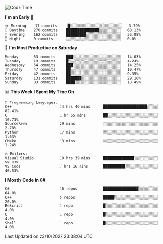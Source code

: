 <!--START_SECTION:waka-->
![Code Time](http://img.shields.io/badge/Code%20Time-878%20hrs%202%20mins-blue)

**I'm an Early 🐤** 

```text
🌞 Morning    17 commits     █░░░░░░░░░░░░░░░░░░░░░░░░   3.79% 
🌆 Daytime    270 commits    ███████████████░░░░░░░░░░   60.13% 
🌃 Evening    162 commits    █████████░░░░░░░░░░░░░░░░   36.08% 
🌙 Night      0 commits      ░░░░░░░░░░░░░░░░░░░░░░░░░   0.0%

```
📅 **I'm Most Productive on Saturday** 

```text
Monday       63 commits     ███░░░░░░░░░░░░░░░░░░░░░░   14.03% 
Tuesday      19 commits     █░░░░░░░░░░░░░░░░░░░░░░░░   4.23% 
Wednesday    64 commits     ███░░░░░░░░░░░░░░░░░░░░░░   14.25% 
Thursday     47 commits     ██░░░░░░░░░░░░░░░░░░░░░░░   10.47% 
Friday       42 commits     ██░░░░░░░░░░░░░░░░░░░░░░░   9.35% 
Saturday     131 commits    ███████░░░░░░░░░░░░░░░░░░   29.18% 
Sunday       83 commits     ████░░░░░░░░░░░░░░░░░░░░░   18.49%

```


📊 **This Week I Spent My Time On** 

```text
💬 Programming Languages: 
C++                      14 hrs 46 mins      ████████████████████░░░░░   82.41% 
C                        1 hr 55 mins        ██░░░░░░░░░░░░░░░░░░░░░░░   10.73% 
SourcePawn               29 mins             ░░░░░░░░░░░░░░░░░░░░░░░░░   2.78% 
Python                   17 mins             ░░░░░░░░░░░░░░░░░░░░░░░░░   1.63% 
CMake                    13 mins             ░░░░░░░░░░░░░░░░░░░░░░░░░   1.24%

🔥 Editors: 
Visual Studio            10 hrs 39 mins      ██████████████░░░░░░░░░░░   59.47% 
VS Code                  7 hrs 16 mins       ██████████░░░░░░░░░░░░░░░   40.53%

```

**I Mostly Code in C#** 

```text
C#                       16 repos            ████████████████░░░░░░░░░   64.0% 
C++                      5 repos             █████░░░░░░░░░░░░░░░░░░░░   20.0% 
ReScript                 1 repo              █░░░░░░░░░░░░░░░░░░░░░░░░   4.0% 
C                        1 repo              █░░░░░░░░░░░░░░░░░░░░░░░░   4.0% 
Shell                    1 repo              █░░░░░░░░░░░░░░░░░░░░░░░░   4.0%

```



 Last Updated on 23/10/2022 23:38:04 UTC
<!--END_SECTION:waka-->
